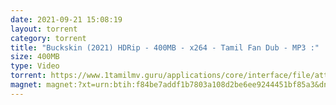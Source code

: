 ```yaml
---
date: 2021-09-21 15:08:19
layout: torrent
category: torrent
title: "Buckskin (2021) HDRip - 400MB - x264 - Tamil Fan Dub - MP3 :"
size: 400MB
type: Video
torrent: https://www.1tamilmv.guru/applications/core/interface/file/attachment.php?id=79575
magnet: magnet:?xt=urn:btih:f84be7addf1b7803a108d2be6ee9244451bf85a3&dn=www.1TamilMV.pw%20-%20Buckskin%20(2021)%20HDRip%20-%20x264%20-%20%5bTamil%20(FanDub)%5d%20-%20400MB.mkv&tr=udp%3a%2f%2fp4p.arenabg.com%3a1337%2fannounce&tr=http%3a%2f%2fpow7.com%3a80%2fannounce&tr=udp%3a%2f%2ftracker.tiny-vps.com%3a6969%2fannounce&tr=http%3a%2f%2ftracker2.itzmx.com%3a6961%2fannounce&tr=udp%3a%2f%2f151.80.120.114%3a2710%2fannounce&tr=udp%3a%2f%2f9.rarbg.com%3a2790%2fannounce&tr=udp%3a%2f%2f9.rarbg.to%3a2740%2fannounce&tr=udp%3a%2f%2fopen.stealth.si%3a80%2fannounce&tr=udp%3a%2f%2ftracker.leechers-paradise.org%3a6969%2fannounce&tr=udp%3a%2f%2ftracker.opentrackr.org%3a1337%2fannounce&tr=http%3a%2f%2ft.nyaatracker.com%3a80%2fannounce
---
```

